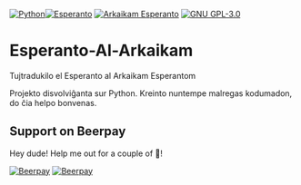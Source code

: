 ﻿
[![Python](https://img.shields.io/github/languages/top/Remusqs1/Esperanto-Al-Arkaikam.svg?colorB=blue&style=plastic)](https://docs.python.org/)[![Esperanto](https://img.shields.io/badge/Esperanto-jes-green.svg)](https://eo.wikipedia.org/wiki/Esperanto)
[![Arkaikam Esperanto](https://img.shields.io/badge/Arcaicam%20Esperantom-jes-green.svg)](https://eo.wikipedia.org/wiki/Arcaicam_Esperantom)
[![GNU GPL-3.0](https://img.shields.io/badge/permesilo-GPL--3.0-red.svg)](https://www.gnu.org/licenses/gpl-3.0.html)

# Esperanto-Al-Arkaikam
Tujtradukilo el Esperanto al Arkaikam Esperantom

Projekto disvolviĝanta sur Python. Kreinto nuntempe malregas kodumadon, do ĉia helpo bonvenas.

## Support on Beerpay
Hey dude! Help me out for a couple of :beers:!

[![Beerpay](https://beerpay.io/Remusqs1/Esperanto-Al-Arkaikam/badge.svg?style=beer-square)](https://beerpay.io/Remusqs1/Esperanto-Al-Arkaikam)  [![Beerpay](https://beerpay.io/Remusqs1/Esperanto-Al-Arkaikam/make-wish.svg?style=flat-square)](https://beerpay.io/Remusqs1/Esperanto-Al-Arkaikam?focus=wish)